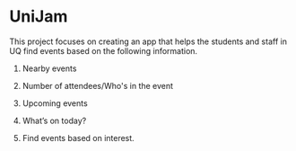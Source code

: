 # UniJam
 
This project focuses on creating an app that helps the students and staff in UQ find events based on the following information.
1. Nearby events

2. Number of attendees/Who's in the event

3. Upcoming events

4. What’s on today?

6. Find events based on interest. 
